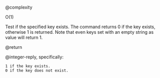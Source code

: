 @complexity

O(1)


Test if the specified key exists. The command returns
0 if the key exists, otherwise 1 is returned.
Note that even keys set with an empty string as value will
return 1.

@return

@integer-reply, specifically:

    1 if the key exists.
    0 if the key does not exist.



[1]: /p/redis/wiki/ReplyTypes